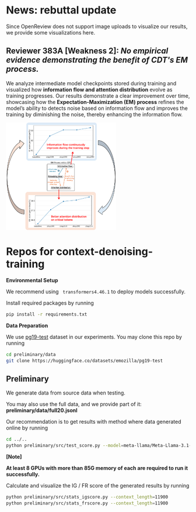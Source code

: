 # News: rebuttal update

Since OpenReview does not support image uploads to visualize our results, we provide some visualizations here.  


## **Reviewer 383A [Weakness 2]**: *No empirical evidence demonstrating the benefit of CDT's EM process.*  

We analyze intermediate model checkpoints stored during training and visualized how **information flow and attention distribution** evolve as training progresses. Our results demonstrate a clear improvement over time, showcasing how the **Expectation-Maximization (EM) process** refines the model’s ability to detects noise based on information flow and improves the training by diminishing the noise, thereby enhancing the information flow.

<img src="./rebuttal/em_process.png" width="60%" alt="PDF截图">


## 


# Repos for context-denoising-training

**Environmental Setup**

We recommend using ` transformers4.46.1` to deploy models successfully.

Install required packages by running

```bash
pip install -r requirements.txt

```

**Data Preparation**

We use [pg19-test](https://huggingface.co/datasets/emozilla/pg19-test) dataset in our experiments. You may clone this repo by running

```bash
cd preliminary/data
git clone https://huggingface.co/datasets/emozilla/pg19-test

```

## Preliminary

We generate data from source data when testing.

You may also use the full data, and we provide part of it:  **preliminary/data/full20.jsonl**

Our recommendation is to get results with method where data generated online by running

```bash
cd ../..
python preliminary/src/test_score.py --model=meta-llama/Meta-Llama-3.1-8B-Instruct --context_lengths=11900
```

**[Note]**

**At least 8 GPUs with more than 85G memory of each are required to run it successfully.**

Calculate and visualize the IG / FR score of the generated results by running

```bash
python preliminary/src/stats_igscore.py --context_length=11900
python preliminary/src/stats_frscore.py --context_length=11900
```
